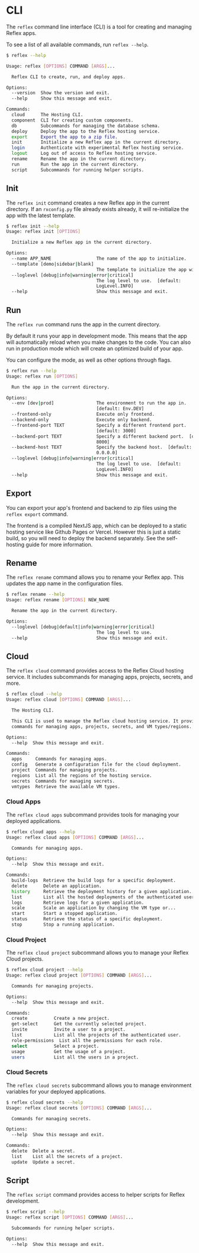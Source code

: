 # CLI

The `reflex` command line interface (CLI) is a tool for creating and managing Reflex apps.

To see a list of all available commands, run `reflex --help`.

```bash
$ reflex --help

Usage: reflex [OPTIONS] COMMAND [ARGS]...

  Reflex CLI to create, run, and deploy apps.

Options:
  --version  Show the version and exit.
  --help     Show this message and exit.

Commands:
  cloud      The Hosting CLI.
  component  CLI for creating custom components.
  db         Subcommands for managing the database schema.
  deploy     Deploy the app to the Reflex hosting service.
  export     Export the app to a zip file.
  init       Initialize a new Reflex app in the current directory.
  login      Authenticate with experimental Reflex hosting service.
  logout     Log out of access to Reflex hosting service.
  rename     Rename the app in the current directory.
  run        Run the app in the current directory.
  script     Subcommands for running helper scripts.
```

## Init

The `reflex init` command creates a new Reflex app in the current directory.
If an `rxconfig.py` file already exists already, it will re-initialize the app with the latest template.

```bash
$ reflex init --help
Usage: reflex init [OPTIONS]

  Initialize a new Reflex app in the current directory.

Options:
  --name APP_NAME                 The name of the app to initialize.
  --template [demo|sidebar|blank]
                                  The template to initialize the app with.
  --loglevel [debug|info|warning|error|critical]
                                  The log level to use.  [default:
                                  LogLevel.INFO]
  --help                          Show this message and exit.
```

## Run

The `reflex run` command runs the app in the current directory.

By default it runs your app in development mode.
This means that the app will automatically reload when you make changes to the code.
You can also run in production mode which will create an optimized build of your app.

You can configure the mode, as well as other options through flags.

```bash
$ reflex run --help
Usage: reflex run [OPTIONS]

  Run the app in the current directory.

Options:
  --env [dev|prod]                The environment to run the app in.
                                  [default: Env.DEV]
  --frontend-only                 Execute only frontend.
  --backend-only                  Execute only backend.
  --frontend-port TEXT            Specify a different frontend port.
                                  [default: 3000]
  --backend-port TEXT             Specify a different backend port.  [default:
                                  8000]
  --backend-host TEXT             Specify the backend host.  [default:
                                  0.0.0.0]
  --loglevel [debug|info|warning|error|critical]
                                  The log level to use.  [default:
                                  LogLevel.INFO]
  --help                          Show this message and exit.
```

## Export

You can export your app's frontend and backend to zip files using the `reflex export` command.

The frontend is a compiled NextJS app, which can be deployed to a static hosting service like Github Pages or Vercel.
However this is just a static build, so you will need to deploy the backend separately.
See the self-hosting guide for more information.

## Rename

The `reflex rename` command allows you to rename your Reflex app. This updates the app name in the configuration files.

```bash
$ reflex rename --help
Usage: reflex rename [OPTIONS] NEW_NAME

  Rename the app in the current directory.

Options:
  --loglevel [debug|default|info|warning|error|critical]
                                  The log level to use.
  --help                          Show this message and exit.
```

## Cloud

The `reflex cloud` command provides access to the Reflex Cloud hosting service. It includes subcommands for managing apps, projects, secrets, and more.

```bash
$ reflex cloud --help
Usage: reflex cloud [OPTIONS] COMMAND [ARGS]...

  The Hosting CLI.

  This CLI is used to manage the Reflex cloud hosting service. It provides
  commands for managing apps, projects, secrets, and VM types/regions.

Options:
  --help  Show this message and exit.

Commands:
  apps     Commands for managing apps.
  config   Generate a configuration file for the cloud deployment.
  project  Commands for managing projects.
  regions  List all the regions of the hosting service.
  secrets  Commands for managing secrets.
  vmtypes  Retrieve the available VM types.
```

### Cloud Apps

The `reflex cloud apps` subcommand provides tools for managing your deployed applications.

```bash
$ reflex cloud apps --help
Usage: reflex cloud apps [OPTIONS] COMMAND [ARGS]...

  Commands for managing apps.

Options:
  --help  Show this message and exit.

Commands:
  build-logs  Retrieve the build logs for a specific deployment.
  delete      Delete an application.
  history     Retrieve the deployment history for a given application.
  list        List all the hosted deployments of the authenticated user.
  logs        Retrieve logs for a given application.
  scale       Scale an application by changing the VM type or...
  start       Start a stopped application.
  status      Retrieve the status of a specific deployment.
  stop        Stop a running application.
```

### Cloud Project

The `reflex cloud project` subcommand allows you to manage your Reflex Cloud projects.

```bash
$ reflex cloud project --help
Usage: reflex cloud project [OPTIONS] COMMAND [ARGS]...

  Commands for managing projects.

Options:
  --help  Show this message and exit.

Commands:
  create          Create a new project.
  get-select      Get the currently selected project.
  invite          Invite a user to a project.
  list            List all the projects of the authenticated user.
  role-permissions  List all the permissions for each role.
  select          Select a project.
  usage           Get the usage of a project.
  users           List all the users in a project.
```

### Cloud Secrets

The `reflex cloud secrets` subcommand allows you to manage environment variables for your deployed applications.

```bash
$ reflex cloud secrets --help
Usage: reflex cloud secrets [OPTIONS] COMMAND [ARGS]...

  Commands for managing secrets.

Options:
  --help  Show this message and exit.

Commands:
  delete  Delete a secret.
  list    List all the secrets of a project.
  update  Update a secret.
```

## Script

The `reflex script` command provides access to helper scripts for Reflex development.

```bash
$ reflex script --help
Usage: reflex script [OPTIONS] COMMAND [ARGS]...

  Subcommands for running helper scripts.

Options:
  --help  Show this message and exit.
```
